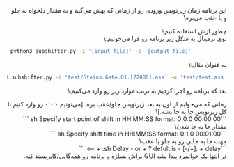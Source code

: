 <div dir="rtl" alighn="right">
این برنامه زمان زیرنویس ورودی رو از زمانی که بهش می‌گیم و به مقدار دلخواه به جلو و یا عقب می‌بره\


چطور ازش استفاده کنیم؟\
توی ترمینال به شکل زیر برنامه رو فرا می‌خونیم:\
 </div>

```sh
 python3 subshifter.py -i '[input file]' -o '[output file]'

```
<div dir="rtl" alighn="right">
به عنوان مثال:\



```sh
 python3 subshifter.py -i 'test/Steins.Gate.01.[720BD].ass' -o 'test/test.ass'

```




<div dir="rtl" alighn="right">


بعد که برنامه رو اجرا کردیم به ترتب موارد زیر رو وارد می‌کنیم:\
 </div>
<div dir="rtl" alighn="right">
زمانی که می‌خوایم از اون به بعد زیرنویس جلو/عقب بره، [می‌تونیم ۰:۰:۰ رو وارد کنیم تا کل زیرنویس جا به جا بشه.]\
 </div>
```sh
Specify start point of shift in HH:MM:SS format: 0:0:0
00:00:00
```

<div dir="rtl" alighn="right">
مقدار جا به جا شدن\
 </div>
```sh
Specify shift time in HH:MM:SS format: 0:1:0
00:01:00
```
<div dir="rtl" alighn="right">
جهت جا به جایی رو به جلو یا عقب\
 </div>
```sh
Delay - or + ? defult is - [-/+]: +
delay: + -->
```
<div dir="rtl" alighn="right">
در انتها یک جوانمرد پیدا بشه GUI براش بسازه و برنامه رو همه‌گانی/کابرپسند کنه.
 </div>
